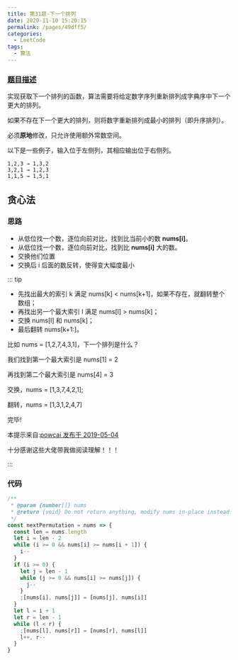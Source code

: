 ```yaml
---
title: 第31题-下一个排列
date: 2020-11-10 15:20:15
permalink: /pages/49dff5/
categories:
  - LeetCode
tags:
  - 算法
---
```


### [题目描述](https://leetcode-cn.com/problems/next-permutation/)

实现获取下一个排列的函数，算法需要将给定数字序列重新排列成字典序中下一个更大的排列。

如果不存在下一个更大的排列，则将数字重新排列成最小的排列（即升序排列）。

必须**原地**修改，只允许使用额外常数空间。

以下是一些例子，输入位于左侧列，其相应输出位于右侧列。

```
1,2,3 → 1,3,2
3,2,1 → 1,2,3
1,1,5 → 1,5,1
```

<!-- more -->

## 贪心法

### 思路

- 从低位找一个数，逐位向前对比，找到比当前小的数 **nums[i]**。
- 从低位找一个数，逐位向前对比，找到比 **nums[i]** 大的数。
- 交换他们位置
- 交换后 i 后面的数反转，使得变大幅度最小

::: tip

- 先找出最大的索引 k 满足 nums[k] < nums[k+1]，如果不存在，就翻转整个数组；
- 再找出另一个最大索引 l 满足 nums[l] > nums[k]；
- 交换 nums[l] 和 nums[k]；
- 最后翻转 nums[k+1:]。

比如 nums = [1,2,7,4,3,1]，下一个排列是什么？

我们找到第一个最大索引是 nums[1] = 2

再找到第二个最大索引是 nums[4] = 3

交换，nums = [1,3,7,4,2,1];

翻转，nums = [1,3,1,2,4,7]

完毕!

本提示来自:[powcai 发布于 2019-05-04](https://leetcode-cn.com/problems/next-permutation/solution/xia-yi-ge-pai-lie-by-powcai/)

十分感谢这些大佬带我做阅读理解！！！

:::

### 代码

```JavaScript
/**
 * @param {number[]} nums
 * @return {void} Do not return anything, modify nums in-place instead.
 */
const nextPermutation = nums => {
  const len = nums.length
  let i = len - 2
  while (i >= 0 && nums[i] >= nums[i + 1]) {
    i--
  }
  if (i >= 0) {
    let j = len - 1
    while (j >= 0 && nums[i] >= nums[j]) {
      j--
    }
    ;[nums[i], nums[j]] = [nums[j], nums[i]]
  }
  let l = i + 1
  let r = len - 1
  while (l < r) {
    ;[nums[l], nums[r]] = [nums[r], nums[l]]
    l++, r--
  }
}
```
